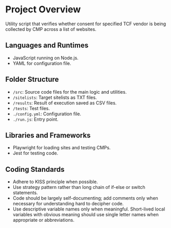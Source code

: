 # Project Overview

Utility script that verifies whether consent for specified TCF vendor is being collected by CMP across a list of websites.

## Languages and Runtimes
- JavaScript running on Node.js.
- YAML for configuration file.

## Folder Structure

- `/src`: Source code files for the main logic and utilities.
- `/sitelists`: Target sitelists as TXT files.
- `/results`: Result of execution saved as CSV files.
- `/tests`: Test files.
- `./config.yml`: Configuration file.
- `./run.js`: Entry point.

## Libraries and Frameworks

- Playwright for loading sites and testing CMPs.
- Jest for testing code.

## Coding Standards

- Adhere to KISS principle when possible.
- Use strategy pattern rather than long chain of if-else or switch statements.
- Code should be largely self-documenting; add comments only when necessary for understanding hard to decipher code.
- Use descriptive variable names only when meaningful. Short-lived local variables with obvious meaning should use single letter names when appropriate or abbreviations.